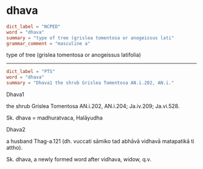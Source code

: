# dhava

``` toml
dict_label = "NCPED"
word = "dhava"
summary = "type of tree (grislea tomentosa or anogeissus lati"
grammar_comment = "masculine a"
```

type of tree (grislea tomentosa or anogeissus latifolia)

--------------------

``` toml
dict_label = "PTS"
word = "dhava"
summary = "Dhava1 the shrub Grislea Tomentosa AN.i.202, AN.i."
```

Dhava1

the shrub Grislea Tomentosa AN.i.202, AN.i.204; Ja.iv.209; Ja.vi.528.

Sk. dhava = madhuratvaca, Halāyudha

Dhava2

a husband Thag\-a.121 (dh. vuccati sāmiko tad abhāvā vidhavā matapatikā ti attho).

Sk. dhava, a newly formed word after vidhava, widow, q.v.

